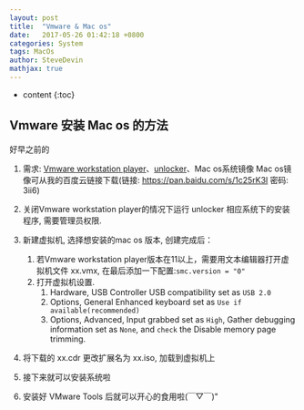```yaml
---
layout: post
title:  "Vmware & Mac os"
date:   2017-05-26 01:42:18 +0800
categories: System
tags: MacOs
author: SteveDevin
mathjax: true
---
```

* content
{:toc}

## Vmware 安装 Mac os 的方法

好早之前的

1. 需求: [Vmware workstation player](http://www.vmware.com/products/player/playerpro-evaluation.html)、[unlocker](http://www.insanelymac.com/forum/files/file/339-unlocker/)、Mac os系统镜像
Mac os镜像可从我的百度云链接下载(链接: https://pan.baidu.com/s/1c25rK3I 密码: 3ii6)

2. 关闭Vmware workstation player的情况下运行 unlocker 相应系统下的安装程序, 需要管理员权限.



3. 新建虚拟机, 选择想安装的mac os 版本, 创建完成后：
	1. 若Vmware workstation player版本在11以上，需要用文本编辑器打开虚拟机文件 xx.vmx, 在最后添加一下配置:`smc.version = "0"`
	2. 打开虚拟机设置.
		1. Hardware, USB Controller USB compatibility set as `USB 2.0`
		2. Options, General Enhanced keyboard set as `Use if available(recommended)`
		3. Options, Advanced, Input grabbed set as `High`, Gather debugging information set as `None`, and `check` the Disable memory page trimming.


4. 将下载的 xx.cdr 更改扩展名为 xx.iso, 加载到虚拟机上

5. 接下来就可以安装系统啦

6. 安装好 VMware Tools 后就可以开心的食用啦(￣▽￣)"